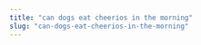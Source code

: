 ```yaml
---
title: "can dogs eat cheerios in the morning"
slug: "can-dogs-eat-cheerios-in-the-morning"
---
```



